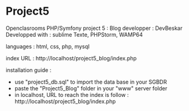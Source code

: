 # Project5

Openclasrooms PHP/Symfony
project 5 : Blog
developper : DevBeskar
Developped with : sublime Texte, PHPStorm, WAMP64

languages : html, css, php, mysql

index URL : http://localhost/project5_blog/index.php

installation guide :
- use "project5_db.sql" to import the data base in your SGBDR
- paste the "Project5_Blog" folder in your "www" server folder
- in localhost, URL to reach the index is follow : http://localhost/project5_blog/index.php
